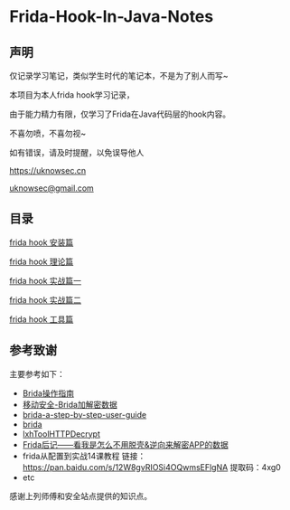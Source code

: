 # Frida-Hook-In-Java-Notes
## 声明

仅记录学习笔记，类似学生时代的笔记本，不是为了别人而写~

本项目为本人frida hook学习记录，

由于能力精力有限，仅学习了Frida在Java代码层的hook内容。

不喜勿喷，不喜勿视~

如有错误，请及时提醒，以免误导他人

https://uknowsec.cn

uknowsec@gmail.com



## 目录

[frida hook 安装篇](https://uknowsec.cn/posts/notes/frida-%E5%AE%89%E8%A3%85%E9%85%8D%E7%BD%AE.html)

[frida hook 理论篇](https://uknowsec.cn/posts/notes/frida-Java%E5%B1%82%E4%BB%A3%E7%A0%81Hook.html)

[frida hook 实战篇一](https://uknowsec.cn/posts/notes/frida-Hook%E5%AE%9E%E6%88%98%E4%B8%80.html)

[frida hook 实战篇二](https://uknowsec.cn/posts/notes/frida-hook%E5%AE%9E%E6%88%98%E4%BA%8C.html)

[frida hook 工具篇](https://uknowsec.cn/posts/notes/frida-hook%E5%B7%A5%E5%85%B7%E7%AF%87.html)



## 参考致谢

主要参考如下：

- [Brida操作指南](https://bbs.pediy.com/thread-248977.htm)
- [移动安全-Brida加解密数据](https://blog.csdn.net/weixin_39190897/article/details/102691898)
- [brida-a-step-by-step-user-guide](https://techblog.mediaservice.net/2018/04/brida-a-step-by-step-user-guide/)
- [brida](https://github.com/federicodotta/Brida)
- [lxhToolHTTPDecrypt](https://github.com/lyxhh/lxhToolHTTPDecrypt)
- [Frida后记——看我是怎么不用脱壳&逆向来解密APP的数据
](https://la0s.github.io/2018/07/07/frida2/)
- frida从配置到实战14课教程 链接：https://pan.baidu.com/s/12W8gvRIOSi4OQwmsEFlgNA 提取码：4xg0
- etc

感谢上列师傅和安全站点提供的知识点。
